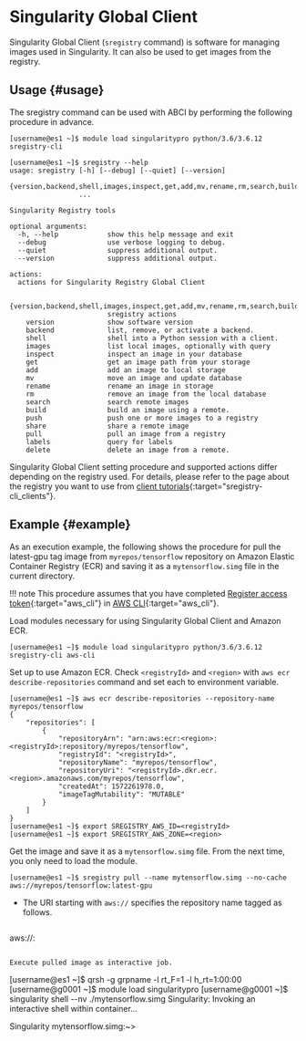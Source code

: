 # Singularity Global Client

Singularity Global Client (``sregistry`` command) is software for managing images used in Singularity. It can also be used to get images from the registry.


## Usage {#usage}
The sregistry command can be used with ABCI by performing the following procedure in advance.

```
[username@es1 ~]$ module load singularitypro python/3.6/3.6.12 sregistry-cli
```

```
[username@es1 ~]$ sregistry --help
usage: sregistry [-h] [--debug] [--quiet] [--version]
                 {version,backend,shell,images,inspect,get,add,mv,rename,rm,search,build,push,share,pull,labels,delete}
                 ...

Singularity Registry tools

optional arguments:
  -h, --help            show this help message and exit
  --debug               use verbose logging to debug.
  --quiet               suppress additional output.
  --version             suppress additional output.

actions:
  actions for Singularity Registry Global Client

  {version,backend,shell,images,inspect,get,add,mv,rename,rm,search,build,push,share,pull,labels,delete}
                        sregistry actions
    version             show software version
    backend             list, remove, or activate a backend.
    shell               shell into a Python session with a client.
    images              list local images, optionally with query
    inspect             inspect an image in your database
    get                 get an image path from your storage
    add                 add an image to local storage
    mv                  move an image and update database
    rename              rename an image in storage
    rm                  remove an image from the local database
    search              search remote images
    build               build an image using a remote.
    push                push one or more images to a registry
    share               share a remote image
    pull                pull an image from a registry
    labels              query for labels
    delete              delete an image from a remote.
```

Singularity Global Client setting procedure and supported actions differ depending on the registry used.
For details, please refer to the page about the registry you want to use from [client tutorials](https://singularityhub.github.io/sregistry-cli/clients){:target="sregistry-cli_clients"}.


## Example {#example}
As an execution example, the following shows the procedure for pull the latest-gpu tag image from ``myrepos/tensorflow`` repository on Amazon Elastic Container Registry (ECR) and saving it as a ``mytensorflow.simg`` file in the current directory.


!!! note
    This procedure assumes that you have completed [Register access token](/tips/awscli/#register-access-token){:target="aws_cli"} in [AWS CLI](/tips/awscli/){:target="aws_cli"}.


Load modules necessary for using Singularity Global Client and Amazon ECR.
```
[username@es1 ~]$ module load singularitypro python/3.6/3.6.12 sregistry-cli aws-cli
```


Set up to use Amazon ECR. Check ``<registryId>`` and ``<region>`` with ``aws ecr describe-repositories`` command and set each to environment variable.
```
[username@es1 ~]$ aws ecr describe-repositories --repository-name myrepos/tensorflow
{
    "repositories": [
        {
            "repositoryArn": "arn:aws:ecr:<region>:<registryId>:repository/myrepos/tensorflow",
            "registryId": "<registryId>",
            "repositoryName": "myrepos/tensorflow",
            "repositoryUri": "<registryId>.dkr.ecr.<region>.amazonaws.com/myrepos/tensorflow",
            "createdAt": 1572261978.0,
            "imageTagMutability": "MUTABLE"
        }
    ]
}
[username@es1 ~]$ export SREGISTRY_AWS_ID=<registryId>
[username@es1 ~]$ export SREGISTRY_AWS_ZONE=<region>
```

Get the image and save it as a ``mytensorflow.simg`` file. From the next time, you only need to load the module.
```
[username@es1 ~]$ sregistry pull --name mytensorflow.simg --no-cache aws://myrepos/tensorflow:latest-gpu
```

* The URI starting with ``aws://`` specifies the repository name tagged as follows.
  ```
aws://<repositoryName>:<imageTag>
  ```

Execute pulled image as interactive job.
```
[username@es1 ~]$ qrsh -g grpname -l rt_F=1 -l h_rt=1:00:00
[username@g0001 ~]$ module load singularitypro
[username@g0001 ~]$ singularity shell --nv ./mytensorflow.simg
Singularity: Invoking an interactive shell within container...

Singularity mytensorflow.simg:~> 
```
